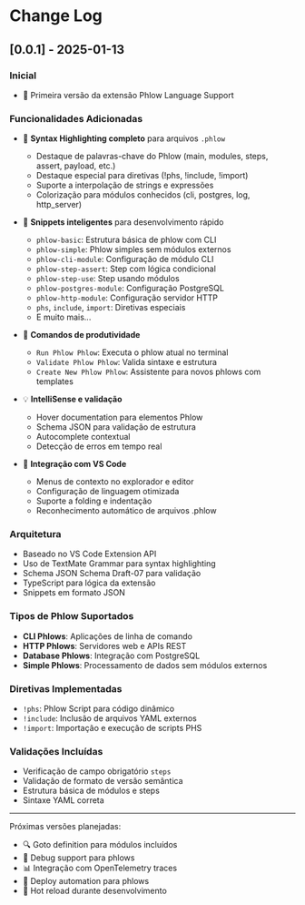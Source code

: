 # Change Log

## [0.0.1] - 2025-01-13

### Inicial
- 🎉 Primeira versão da extensão Phlow Language Support

### Funcionalidades Adicionadas
- 🎨 **Syntax Highlighting completo** para arquivos `.phlow`
  - Destaque de palavras-chave do Phlow (main, modules, steps, assert, payload, etc.)
  - Destaque especial para diretivas (!phs, !include, !import)
  - Suporte a interpolação de strings e expressões
  - Colorização para módulos conhecidos (cli, postgres, log, http_server)

- 📝 **Snippets inteligentes** para desenvolvimento rápido
  - `phlow-basic`: Estrutura básica de phlow com CLI
  - `phlow-simple`: Phlow simples sem módulos externos
  - `phlow-cli-module`: Configuração de módulo CLI
  - `phlow-step-assert`: Step com lógica condicional
  - `phlow-step-use`: Step usando módulos
  - `phlow-postgres-module`: Configuração PostgreSQL
  - `phlow-http-module`: Configuração servidor HTTP
  - `phs`, `include`, `import`: Diretivas especiais
  - E muito mais...

- 🔧 **Comandos de produtividade**
  - `Run Phlow Phlow`: Executa o phlow atual no terminal
  - `Validate Phlow Phlow`: Valida sintaxe e estrutura
  - `Create New Phlow Phlow`: Assistente para novos phlows com templates

- 💡 **IntelliSense e validação**
  - Hover documentation para elementos Phlow
  - Schema JSON para validação de estrutura
  - Autocomplete contextual
  - Detecção de erros em tempo real

- 🎯 **Integração com VS Code**
  - Menus de contexto no explorador e editor
  - Configuração de linguagem otimizada
  - Suporte a folding e indentação
  - Reconhecimento automático de arquivos .phlow

### Arquitetura
- Baseado no VS Code Extension API
- Uso de TextMate Grammar para syntax highlighting
- Schema JSON Schema Draft-07 para validação
- TypeScript para lógica da extensão
- Snippets em formato JSON

### Tipos de Phlow Suportados
- **CLI Phlows**: Aplicações de linha de comando
- **HTTP Phlows**: Servidores web e APIs REST
- **Database Phlows**: Integração com PostgreSQL
- **Simple Phlows**: Processamento de dados sem módulos externos

### Diretivas Implementadas
- `!phs`: Phlow Script para código dinâmico
- `!include`: Inclusão de arquivos YAML externos
- `!import`: Importação e execução de scripts PHS

### Validações Incluídas
- Verificação de campo obrigatório `steps`
- Validação de formato de versão semântica
- Estrutura básica de módulos e steps
- Sintaxe YAML correta

---

Próximas versões planejadas:
- 🔍 Goto definition para módulos incluídos
- 🧪 Debug support para phlows
- 📊 Integração com OpenTelemetry traces
- 🚀 Deploy automation para phlows
- 🔄 Hot reload durante desenvolvimento